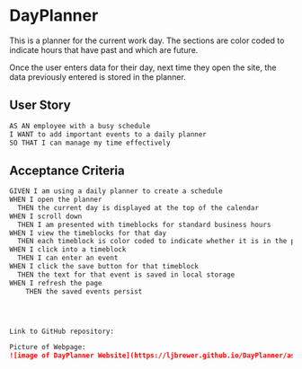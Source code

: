 # DayPlanner
This is a planner for the current work day.  The sections are color coded to indicate hours that have past and which are future.

Once the user enters data for their day, next time they open the site, the data previously entered is stored in the planner.

## User Story

```md
AS AN employee with a busy schedule
I WANT to add important events to a daily planner
SO THAT I can manage my time effectively
```

## Acceptance Criteria

```md
GIVEN I am using a daily planner to create a schedule
WHEN I open the planner
  THEN the current day is displayed at the top of the calendar
WHEN I scroll down
  THEN I am presented with timeblocks for standard business hours
WHEN I view the timeblocks for that day
  THEN each timeblock is color coded to indicate whether it is in the past, present, or future
WHEN I click into a timeblock
  THEN I can enter an event
WHEN I click the save button for that timeblock
  THEN the text for that event is saved in local storage
WHEN I refresh the page
    THEN the saved events persist




Link to GitHub repository:

Picture of Webpage:
![image of DayPlanner Website](https://ljbrewer.github.io/DayPlanner/assets/images/DayPlanner.png)
```